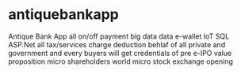 # antiquebankapp
Antique Bank App all on/off payment big data data e-wallet IoT SQL ASP.Net all tax/services charge deduction behlaf of all private and government  and every buyers will get credentials of  pre e-IPO value proposition micro shareholders world micro stock exchange opening   
